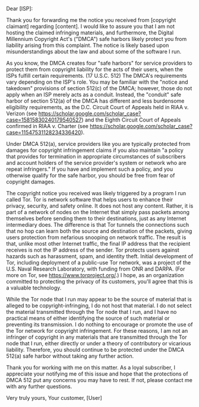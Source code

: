 Dear [ISP]:

Thank you for forwarding me the notice you received from [copyright claimant] regarding [content]. I would like to assure you that I am not hosting the claimed infringing materials, and furthermore, the Digital Millennium Copyright Act's ("DMCA") safe harbors likely protect you from liability arising from this complaint. The notice is likely based upon misunderstandings about the law and about some of the software I run.

As you know, the DMCA creates four "safe harbors" for service providers to protect them from copyright liability for the acts of their users, when the ISPs fulfill certain requirements. (17 U.S.C. 512)
The DMCA's requirements vary depending on the ISP's role. You may be familiar with the "notice and takedown" provisions of section 512(c) of the DMCA; however, those do not apply when an ISP merely acts as a conduit.
Instead, the "conduit" safe harbor of section 512(a) of the DMCA has different and less burdensome eligibility requirements, as the D.C. Circuit Court of Appeals held in RIAA v. Verizon (see https://scholar.google.com/scholar_case?case=15815830240179540527) and the Eighth Circuit Court of Appeals confirmed in RIAA v. Charter (see https://scholar.google.com/scholar_case?case=11547531128234336420).

Under DMCA 512(a), service providers like you are typically protected from damages for copyright infringement claims if you also maintain "a policy that provides for termination in appropriate circumstances of subscribers and account holders of the service provider's system or network who are repeat infringers."
If you have and implement such a policy, and you otherwise qualify for the safe harbor, you should be free from fear of copyright damages.

The copyright notice you received was likely triggered by a program I run called Tor. Tor is network software that helps users to enhance their privacy, security, and safety online.
It does not host any content. Rather, it is part of a network of nodes on the Internet that simply pass packets among themselves before sending them to their destinations, just as any Internet intermediary does.
The difference is that Tor tunnels the connections such that no hop can learn both the source and destination of the packets, giving users protection from nefarious snooping on network traffic.
The result is that, unlike most other Internet traffic, the final IP address that the recipient receives is not the IP address of the sender.
Tor protects users against hazards such as harassment, spam, and identity theft. Initial development of Tor, including deployment of a public-use Tor network, was a project of the U.S. Naval Research Laboratory, with funding from ONR and DARPA. (For more on Tor, see https://www.torproject.org/.)
I hope, as an organization committed to protecting the privacy of its customers, you'll agree that this is a valuable technology.

While the Tor node that I run may appear to be the source of material that is alleged to be copyright-infringing, I do not host that material.
I do not select the material transmitted through the Tor node that I run, and I have no practical means of either identifying the source of such material or preventing its transmission.
I do nothing to encourage or promote the use of the Tor network for copyright infringement.
For these reasons, I am not an infringer of copyright in any materials that are transmitted through the Tor node that I run, either directly or under a theory of contributory or vicarious liability.
Therefore, you should continue to be protected under the DMCA 512(a) safe harbor without taking any further action.

Thank you for working with me on this matter. As a loyal subscriber, I appreciate your notifying me of this issue and hope that the protections of DMCA 512 put any concerns you may have to rest.
If not, please contact me with any further questions.

Very truly yours,
Your customer, [User]
